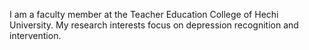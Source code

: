 
I am a faculty member at the Teacher Education College of Hechi University. My research interests focus on depression recognition and intervention.

